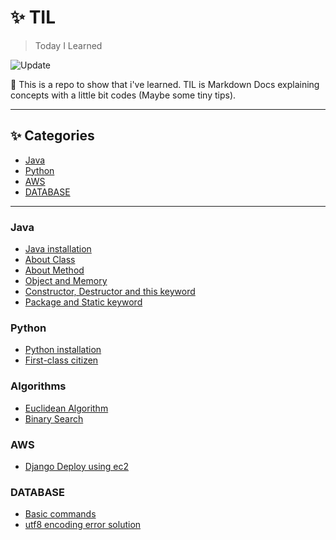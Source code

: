 # :sparkles: TIL
> Today I Learned

![Update](https://img.shields.io/github/last-commit/tigermeal/language-tutorial)

:pencil: This is a repo to show that i've learned. TIL is Markdown Docs explaining concepts with a little bit codes (Maybe some tiny tips).

---

## :sparkles: Categories

* [Java](#java)
* [Python](#python)
* [AWS](#aws)
* [DATABASE](#database)

---

### Java

- [Java installation](java/java-installation.md)
- [About Class](java/about-class.md)
- [About Method](java/about-method.md)
- [Object and Memory](java/object-and-memory.md)
- [Constructor, Destructor and this keyword](java/constructor-destructor-this-keyword.md)
- [Package and Static keyword](java/package-and-static-keyword.md)

### Python

- [Python installation](python/python-installation.md)
- [First-class citizen](python/first-class-citizen.md)

### Algorithms

- [Euclidean Algorithm](algorithms/euclidean-algorithm.md)
- [Binary Search](algorithms/binary-search.md)

### AWS

- [Django Deploy using ec2](aws/django-deploy.md)

### DATABASE

- [Basic commands](database/basic-command.md)
- [utf8 encoding error solution](database/mysql-encoding-issue.md)